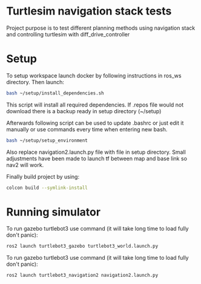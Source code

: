 # Turtlesim navigation stack tests
Project purpose is to test different planning methods using navigation stack and controlling turtlesim with diff_drive_controller


# Setup
To setup workspace launch docker by following instructions in ros_ws directory. Then launch:
```bash
bash ~/setup/install_dependencies.sh
```
This script will install all required dependencies. If .repos file would not download there is a backup ready in setup directory (~/setup)

Afterwards following script can be used to update .bashrc or just edit it manually or use commands every time when entering new bash.
```bash
bash ~/setup/setup_environment
```

Also replace navigation2.launch.py file with file in setup directory. Small adjustments have been made to launch tf between map and base link so nav2 will work.


Finally build project by using:
```bash
colcon build --symlink-install
```


# Running simulator
To run gazebo turtlebot3 use command (it will take long time to load fully don't panic):
```bash
ros2 launch turtlebot3_gazebo turtlebot3_world.launch.py 
```

To run gazebo turtlebot3 use command (it will take long time to load fully don't panic):
```bash
ros2 launch turtlebot3_navigation2 navigation2.launch.py
```